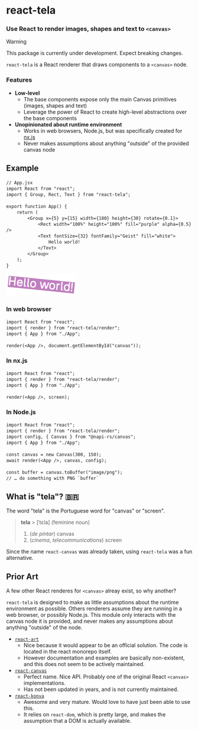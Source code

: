 # react-tela

### Use React to render images, shapes and text to `<canvas>`

> [!WARNING]
> This package is currently under development. Expect breaking changes.

`react-tela` is a React renderer that draws components to a `<canvas>` node.

### Features

-   **Low-level**
    -   The base components expose only the main Canvas primitives (images, shapes and text)
    -   Leverage the power of React to create high-level abstractions over the base components
-   **Unopinionated about runtime environment**
    -   Works in web browsers, Node.js, but was specifically created for [nx.js](https://github.com/TooTallNate/nx.js)
    -   Never makes assumptions about anything "outside" of the provided canvas node

## Example

```tsx
// App.jsx
import React from "react";
import { Group, Rect, Text } from "react-tela";

export function App() {
	return (
		<Group x={5} y={15} width={180} height={30} rotate={0.1}>
			<Rect width="100%" height="100%" fill="purple" alpha={0.5} />
			<Text fontSize={32} fontFamily="Geist" fill="white">
				Hello world!
			</Text>
		</Group>
	);
}
```

![](./assets/example.png)

### In web browser

```tsx
import React from "react";
import { render } from "react-tela/render";
import { App } from "./App";

render(<App />, document.getElementById("canvas"));
```

### In nx.js

```tsx
import React from "react";
import { render } from "react-tela/render";
import { App } from "./App";

render(<App />, screen);
```

### In Node.js

```tsx
import React from "react";
import { render } from "react-tela/render";
import config, { Canvas } from "@napi-rs/canvas";
import { App } from "./App";

const canvas = new Canvas(300, 150);
await render(<App />, canvas, config);

const buffer = canvas.toBuffer("image/png");
// … do something with PNG `buffer`
```

## What is "tela"? 🇧🇷

The word "tela" is the Portuguese word for "canvas" or "screen".

> **tela** > [ˈtɛla] (feminine noun)
>
> 1. (_de pintar_) canvas
> 2. (_cinema_, _telecommunications_) screen

Since the name `react-canvas` was already taken, using `react-tela` was a fun alternative.

## Prior Art

A few other React renderes for `<canvas>` alreay exist, so why another?

`react-tela` is designed to make as little assumptions about the runtime environment as possible. Others renderers assume they are running in a web browser, or possibly Node.js. This module only interacts with the canvas node it is provided, and never makes any assumptions about anything "outside" of the node.

-   [`react-art`](https://www.npmjs.com/package/react-art)
    -   Nice because it would appear to be an official solution. The code is located in the react monorepo itself.
    -   However documentation and examples are basically non-existent, and this does not seem to be actively maintained.
-   [`react-canvas`](https://www.npmjs.com/package/react-canvas)
    -   Perfect name. Nice API. Probably one of the original React `<canvas>` implementations.
    -   Has not been updated in years, and is not currently maintained.
-   [`react-konva`](https://www.npmjs.com/package/react-konva)
    -   Awesome and very mature. Would love to have just been able to use this.
    -   It relies on `react-dom`, which is pretty large, and makes the assumption that a DOM is actually available.
